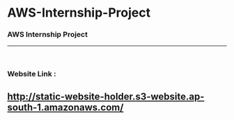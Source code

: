 # AWS-Internship-Project
### AWS Internship Project
---
</br>

### Website Link :
## http://static-website-holder.s3-website.ap-south-1.amazonaws.com/
